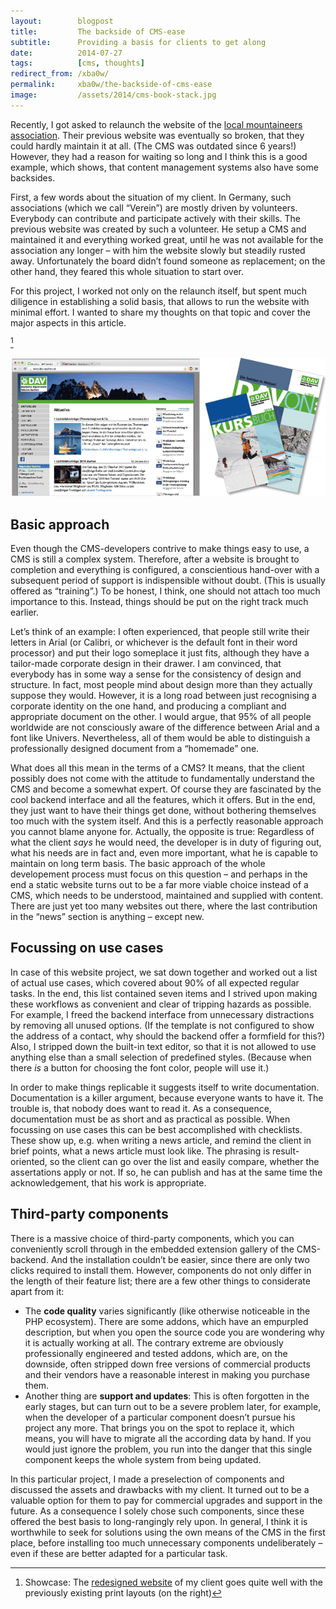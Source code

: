 ```yaml
---
layout:        blogpost
title:         The backside of CMS-ease
subtitle:      Providing a basis for clients to get along
date:          2014-07-27
tags:          [cms, thoughts]
redirect_from: /xba0w/
permalink:     xba0w/the-backside-of-cms-ease
image:         /assets/2014/cms-book-stack.jpg
---
```



Recently, I got asked to relaunch the website of the [local mountaineers association](http://dav-aachen.de). Their previous website was eventually so broken, that they could hardly maintain it at all. (The CMS was outdated since 6 years!) However, they had a reason for waiting so long and I think this is a good example, which shows, that content management systems also have some backsides.

First, a few words about the situation of my client. In Germany, such associations (which we call “Verein”) are mostly driven by volunteers. Everybody can contribute and participate actively with their skills. The previous website was created by such a volunteer. He setup a CMS and maintained it and everything worked great, until he was not available for the association any longer – with him the website slowly but steadily rusted away. Unfortunately the board didn’t found someone as replacement; on the other hand, they feared this whole situation to start over.

For this project, I worked not only on the relaunch itself, but spent much diligence in establishing a solid basis, that allows to run the website with minimal effort. I wanted to share my thoughts on that topic and cover the major aspects in this article.

[^1]

![Layouts of the new website compared to the print design](/assets/2014/davac-layout.png)

## Basic approach

Even though the CMS-developers contrive to make things easy to use, a CMS is still a complex system. Therefore, after a website is brought to completion and everything is configured, a conscientious hand-over with a subsequent period of support is indispensible without doubt. (This is usually offered as “training”.) To be honest, I think, one should not attach too much importance to this. Instead, things should be put on the right track much earlier.

Let’s think of an example: I often experienced, that people still write their letters in Arial (or Calibri, or whichever is the default font in their word processor) and put their logo someplace it just fits, although they have a tailor-made corporate design in their drawer. I am convinced, that everybody has in some way a sense for the consistency of design and structure. In fact, most people mind about design more than they actually suppose they would. However, it is a long road between just recognising a corporate identity on the one hand, and producing a compliant and appropriate document on the other. I would argue, that 95% of all people worldwide are not consciously aware of the difference between Arial and a font like Univers. Nevertheless, all of them would be able to distinguish a professionally designed document from a “homemade” one.

What does all this mean in the terms of a CMS? It means, that the client possibly does not come with the attitude to fundamentally understand the CMS and become a somewhat expert. Of course they are fascinated by the cool backend interface and all the features, which it offers. But in the end, they just want to have their things get done, without bothering themselves too much with the system itself. And this is a perfectly reasonable approach you cannot blame anyone for. Actually, the opposite is true: Regardless of what the client <i>says</i> he would need, the developer is in duty of figuring out, what his needs are in fact and, even more important, what he is capable to maintain on long term basis. The basic approach of the whole developement process must focus on this question – and perhaps in the end a static website turns out to be a far more viable choice instead of a CMS, which needs to be understood, maintained and supplied with content. There are just yet too many websites out there, where the last contribution in the “news” section is anything – except new.

## Focussing on use cases

In case of this website project, we sat down together and worked out a list of actual use cases, which covered about 90% of all expected regular tasks. In the end, this list contained seven items and I strived upon making these workflows as convenient and clear of tripping hazards as possible. For example, I freed the backend interface from unnecessary distractions by removing all unused options. (If the template is not configured to show the address of a contact, why should the backend offer a formfield for this?) Also, I stripped down the built-in text editor, so that it is not allowed to use anything else than a small selection of predefined styles. (Because when there *is* a button for choosing the font color, people will use it.)

In order to make things replicable it suggests itself to write documentation. Documentation is a killer argument, because everyone wants to have it. The trouble is, that nobody does want to read it. As a consequence, documentation must be as short and as practical as possible. When focussing on use cases this can be best accomplished with checklists. These show up, e.g. when writing a news article, and remind the client in brief points, what a news article must look like. The phrasing is result-oriented, so the client can go over the list and easily compare, whether the assertations apply or not. If so, he can publish and has at the same time the acknowledgement, that his work is appropriate.

## Third-party components

There is a massive choice of third-party components, which you can conveniently scroll through in the embedded extension gallery of the CMS-backend. And the installation couldn’t be easier, since there are only two clicks required to install them. However, components do not only differ in the length of their feature list; there are a few other things to considerate apart from it:

- The **code quality** varies significantly (like otherwise noticeable in the PHP ecosystem). There are some addons, which have an empurpled description, but when you open the source code you are wondering why it is actually working at all. The contrary extreme are obviously professionally engineered and tested addons, which are, on the downside, often stripped down free versions of commercial products and their vendors have a reasonable interest in making you purchase them.
- Another thing are **support and updates**: This is often forgotten in the early stages, but can turn out to be a severe problem later, for example, when the developer of a particular component doesn’t pursue his project any more. That brings you on the spot to replace it, which means, you will have to migrate all the according data by hand. If you would just ignore the problem, you run into the danger that this single component keeps the whole system from being updated.

In this particular project, I made a preselection of components and discussed the assets and drawbacks with my client. It turned out to be a valuable option for them to pay for commercial upgrades and support in the future. As a consequence I solely chose such components, since these offered the best basis to long-rangingly rely upon. In general, I think it is worthwhile to seek for solutions using the own means of the CMS in the first place, before installing too much unnecessary components undeliberately – even if these are better adapted for a particular task.


[^1]: Showcase: The [redesigned website](http://dav-aachen.de) of my client goes quite well with the previously existing print layouts (on the right)
